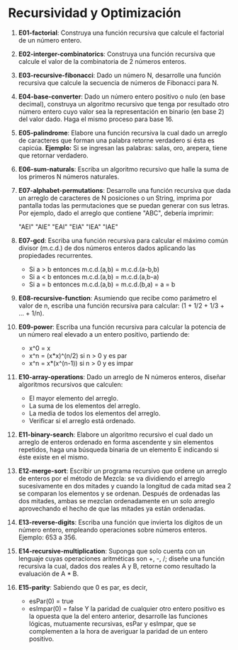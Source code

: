 # Recursividad y Optimización

1) **E01-factorial**: Construya una función recursiva que calcule el factorial de un número entero.

2) **E02-interger-combinatorics**: Construya una función recursiva que calcule el valor de la combinatoria de 2 números enteros.

3) **E03-recursive-fibonacci**: Dado un número N, desarrolle una función recursiva que calcule la secuencia de números de Fibonacci para N.

4) **E04-base-converter**: Dado un número entero positivo o nulo (en base decimal), construya un algoritmo recursivo que tenga por resultado otro número entero cuyo valor sea la representación en binario (en base 2) del valor dado. Haga el mismo proceso para base 16.

5) **E05-palindrome**: Elabore una función recursiva la cual dado un arreglo de caracteres que forman una palabra retorne verdadero si ésta es capicúa. **Ejemplo:** Si se ingresan las palabras: salas, oro, arepera, tiene que retornar verdadero.

6) **E06-sum-naturals**: Escriba un algoritmo recursivo que halle la suma de los primeros N números naturales.

7) **E07-alphabet-permutations**: Desarrolle una función recursiva que dada un arreglo de caracteres de N posiciones o un String, imprima por pantalla todas las permutaciones que se puedan generar con sus letras. Por ejemplo, dado el arreglo que contiene "ABC", debería imprimir:

	"AEI"
	"AIE"
	"EAI"
	"EIA"
	"IEA"
	"IAE"

7) **E07-gcd**: Escriba una función recursiva para calcular el máximo común divisor (m.c.d.) de dos números enteros dados aplicando las propiedades recurrentes.
   - Si a > b entonces m.c.d.(a,b) = m.c.d.(a-b,b)
   - Si a < b entonces m.c.d.(a,b) = m.c.d.(a,b-a)
   - Si a = b entonces m.c.d.(a,b) = m.c.d.(b,a) = a = b

8) **E08-recursive-function**: Asumiendo que recibe como parámetro el valor de n, escriba una función recursiva para calcular: (1 + 1/2 + 1/3 + ... + 1/n).

9) **E09-power**: Escriba una función recursiva para calcular la potencia de un número real elevado a un entero positivo, partiendo de:
    - x^0 = x
    - x^n = (x*x)^(n/2) si n > 0 y es par
    - x^n = x*(x^(n-1)) si n > 0 y es impar

10) **E10-array-operations**: Dado un arreglo de N números enteros, diseñar algoritmos recursivos que calculen:
    - El mayor elemento del arreglo.
    - La suma de los elementos del arreglo.
    - La media de todos los elementos del arreglo.
    - Verificar si el arreglo está ordenado.

11) **E11-binary-search**: Elabore un algoritmo recursivo el cual dado un arreglo de enteros ordenado en forma ascendente y sin elementos repetidos, haga una búsqueda binaria de un elemento E indicando si éste existe en el mismo.

12) **E12-merge-sort**: Escribir un programa recursivo que ordene un arreglo de enteros por el método de Mezcla: se va dividiendo el arreglo sucesivamente en dos mitades y cuando la longitud de cada mitad sea 2 se comparan los elementos y se ordenan. Después de ordenadas las dos mitades, ambas se mezclan ordenadamente en un solo arreglo aprovechando el hecho de que las mitades ya están ordenadas.

13) **E13-reverse-digits**: Escriba una función que invierta los dígitos de un número entero, empleando operaciones sobre números enteros. Ejemplo: 653 a 356.

14) **E14-recursive-multiplication**: Suponga que solo cuenta con un lenguaje cuyas operaciones aritméticas son +, -, /; diseñe una función recursiva la cual, dados dos reales A y B, retorne como resultado la evaluación de A * B.

15) **E15-parity**: Sabiendo que 0 es par, es decir,
    - esPar(0) = true
    - esImpar(0) = false
    Y la paridad de cualquier otro entero positivo es la opuesta que la del entero anterior, desarrolle las funciones lógicas, mutuamente recursivas, esPar y esImpar, que se complementen a la hora de averiguar la paridad de un entero positivo.
